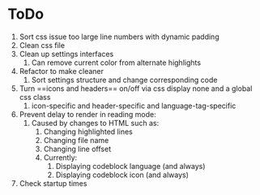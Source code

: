 # ToDo

1. Sort css issue too large line numbers with dynamic padding
2. Clean css file
3. Clean up settings interfaces
   1. Can remove current color from alternate highlights
4. Refactor to make cleaner
   1. Sort settings structure and change corresponding code
5. Turn ==icons and headers== on/off via css display none and a global css class
   1. icon-specific and header-specific and language-tag-specific
6. Prevent delay to render in reading mode:
   1. Caused by changes to HTML such as:
      1. Changing highlighted lines
      2. Changing file name
      3. Changing line offset
      4. Currently:
         1. Displaying codeblock language (and always)
         2. Displaying codeblock icon (and always)
7. Check startup times

